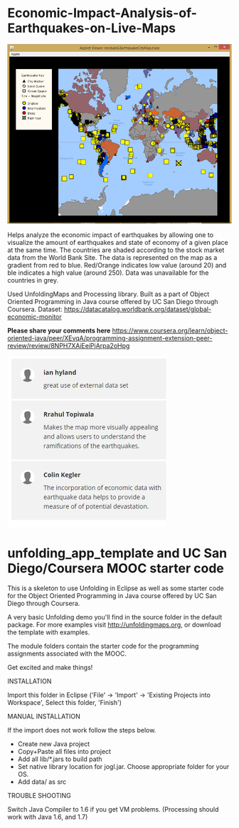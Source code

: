 # Economic-Impact-Analysis-of-Earthquakes-on-Live-Maps
![Image of sample map](img/EQcityMap.jpg)

Helps analyze the economic impact of earthquakes by allowing one to visualize the amount of earthquakes and state of economy of a given place at the same time.
The countries are shaded according to the stock market data from the World Bank Site. The data is represented on the map as a gradient from red to blue. 
Red/Orange indicates low value (around 20) and ble indicates a high value (around 250). Data was unavailable for the countries in grey.

Used UnfoldingMaps and Processing library. Built as a part of Object Oriented Programming in Java course offered by UC San Diego through Coursera.
Dataset: https://datacatalog.worldbank.org/dataset/global-economic-monitor

**Please share your comments here**
https://www.coursera.org/learn/object-oriented-java/peer/XEvqA/programming-assignment-extension-peer-review/review/8NPH7XAiEeiPjArpa2oHpg


![Image of feedback](img/Feedback.JPG)

unfolding_app_template and UC San Diego/Coursera MOOC starter code
==================================================================

This is a skeleton to use Unfolding in Eclipse as well as some starter
code for the Object Oriented Programming in Java course offered by 
UC San Diego through Coursera.

A very basic Unfolding demo you'll find in the source folder in the default package. 
For more examples visit http://unfoldingmaps.org, or download the template with
examples.

The module folders contain the starter code for the programming assignments
associated with the MOOC.

Get excited and make things!


INSTALLATION

Import this folder in Eclipse ('File' -> 'Import' -> 'Existing Projects into
Workspace', Select this folder, 'Finish')


MANUAL INSTALLATION

If the import does not work follow the steps below.

- Create new Java project
- Copy+Paste all files into project
- Add all lib/*.jars to build path
- Set native library location for jogl.jar. Choose appropriate folder for your OS.
- Add data/ as src


TROUBLE SHOOTING

Switch Java Compiler to 1.6 if you get VM problems. (Processing should work with Java 1.6, and 1.7)





